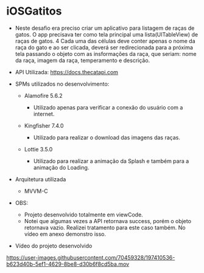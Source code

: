 # iOSGatitos

* Neste desafio era preciso criar um aplicativo para listagem de raças de 
gatos. O app precisava ter como tela principal uma lista(UITableView) de 
raças de gatos.
4
Cada uma das células deve conter apenas o nome da raça do gato e ao ser 
clicada, deverá ser redirecionada para a próxima tela passando o objeto 
com as insformações da raça, que seriam: nome da raça, imagem da raça, 
temperamento e descrição.

* API Utilizada: 
https://docs.thecatapi.com

* SPMs utilizados no desenvolvimento:
  - Alamofire 5.6.2
      - Utilizado apenas para verificar a conexão do usuário com a internet.
      
  - Kingfisher 7.4.0
      - Utilizado para realizar o download das imagens das raças.
      
  - Lottie 3.5.0
      - Utilizado para realizar a animação da Splash e também para a animação do Loading.
      
* Arquitetura utilizada
  - MVVM-C
  
* OBS:
  - Projeto desenvolvido totalmente em viewCode.
  - Notei que algumas vezes a API retornava success, porém o objeto retornava vazio. Realizei 
  tratamento para este caso também. No vídeo em anexo demonstro isso.
  
* Vídeo do projeto desenvolvido

https://user-images.githubusercontent.com/70459328/197410536-b623d40b-5ef1-4629-8be8-d30b6f8cd5ba.mov

